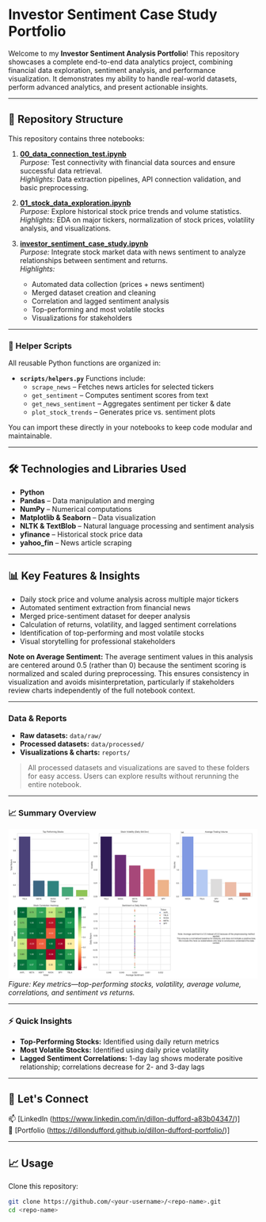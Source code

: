 # Investor Sentiment Case Study Portfolio

Welcome to my **Investor Sentiment Analysis Portfolio**! This repository showcases a complete end-to-end data analytics project, combining financial data exploration, sentiment analysis, and performance visualization. It demonstrates my ability to handle real-world datasets, perform advanced analytics, and present actionable insights.

------------------------------------------------------------------------

## 📂 Repository Structure

This repository contains three notebooks:

1.  [**00_data_connection_test.ipynb**](notebooks/00_data_connection_test.ipynb)  
    *Purpose:* Test connectivity with financial data sources and ensure successful data retrieval.  
    *Highlights:* Data extraction pipelines, API connection validation, and basic preprocessing.

2.  [**01_stock_data_exploration.ipynb**](notebooks/01_stock_data_exploration.ipynb)  
    *Purpose:* Explore historical stock price trends and volume statistics.  
    *Highlights:* EDA on major tickers, normalization of stock prices, volatility analysis, and visualizations.

3.  [**investor_sentiment_case_study.ipynb**](notebooks/02_multi_stock_comparison.ipynb/investor_sentiment_case_study.ipynb)  
    *Purpose:* Integrate stock market data with news sentiment to analyze relationships between sentiment and returns.  
    *Highlights:*
    - Automated data collection (prices + news sentiment)
    - Merged dataset creation and cleaning
    - Correlation and lagged sentiment analysis
    - Top-performing and most volatile stocks
    - Visualizations for stakeholders

------------------------------------------------------------------------

### 📝 Helper Scripts

All reusable Python functions are organized in:

-   **`scripts/helpers.py`**
    Functions include:
    -   `scrape_news` – Fetches news articles for selected tickers
    -   `get_sentiment` – Computes sentiment scores from text
    -   `get_news_sentiment` – Aggregates sentiment per ticker & date
    -   `plot_stock_trends` – Generates price vs. sentiment plots

You can import these directly in your notebooks to keep code modular and maintainable.

------------------------------------------------------------------------

## 🛠 Technologies and Libraries Used

-   **Python**
-   **Pandas** – Data manipulation and merging
-   **NumPy** – Numerical computations
-   **Matplotlib & Seaborn** – Data visualization
-   **NLTK & TextBlob** – Natural language processing and sentiment analysis
-   **yfinance** – Historical stock price data
-   **yahoo_fin** – News article scraping

------------------------------------------------------------------------

## 📊 Key Features & Insights

-   Daily stock price and volume analysis across multiple major tickers
-   Automated sentiment extraction from financial news
-   Merged price-sentiment dataset for deeper analysis
-   Calculation of returns, volatility, and lagged sentiment correlations
-   Identification of top-performing and most volatile stocks
-   Visual storytelling for professional stakeholders

**Note on Average Sentiment:**
The average sentiment values in this analysis are centered around 0.5 (rather than 0) because the sentiment scoring is normalized and scaled during preprocessing. This ensures consistency in visualization and avoids misinterpretation, particularly if stakeholders review charts independently of the full notebook context.

------------------------------------------------------------------------

### Data & Reports

-   **Raw datasets:** `data/raw/`
-   **Processed datasets:** `data/processed/`
-   **Visualizations & charts:** `reports/`

> All processed datasets and visualizations are saved to these folders for easy access. Users can explore results without rerunning the entire notebook.

------------------------------------------------------------------------

### 📈 Summary Overview

![Summary Overview](reports/summary_overview.png)
*Figure: Key metrics—top-performing stocks, volatility, average volume, correlations, and sentiment vs returns.*

------------------------------------------------------------------------

### ⚡ Quick Insights

-   **Top-Performing Stocks:** Identified using daily return metrics
-   **Most Volatile Stocks:** Identified using daily price volatility
-   **Lagged Sentiment Correlations:** 1-day lag shows moderate positive relationship; correlations decrease for 2- and 3-day lags

------------------------------------------------------------------------

## 🔗 Let's Connect

📫 [LinkedIn (https://www.linkedin.com/in/dillon-dufford-a83b04347/)]   
📂 [Portfolio (https://dillondufford.github.io/dillon-dufford-portfolio/)]

---

## 📈 Usage

Clone this repository:

```bash
git clone https://github.com/<your-username>/<repo-name>.git
cd <repo-name>
